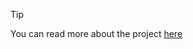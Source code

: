 > [!TIP]
> You can read more about the project [here](https://www.esa.int/Education/ESA_Academy_Experiments_programme/Meet_the_Team_SPaRKLE)

